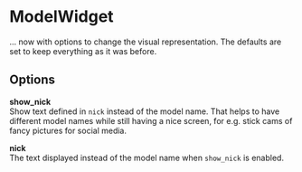 # ModelWidget
... now with options to change the visual representation.
The defaults are set to keep everything as it was before.

## Options

**show_nick**  
Show text defined in `nick` instead of the model name.
That helps to have different model names while still having a nice screen,
for e.g. stick cams of fancy pictures for social media.

**nick**  
The text displayed instead of the model name when `show_nick` is enabled.
